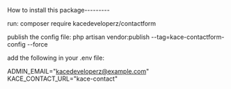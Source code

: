 How to install this package---------

run: 
composer require kacedeveloperz/contactform

publish the config file:
php artisan vendor:publish --tag=kace-contactform-config --force


add the following in your .env file:

ADMIN_EMAIL="kacedeveloperz@example.com"
KACE_CONTACT_URL="kace-contact"
